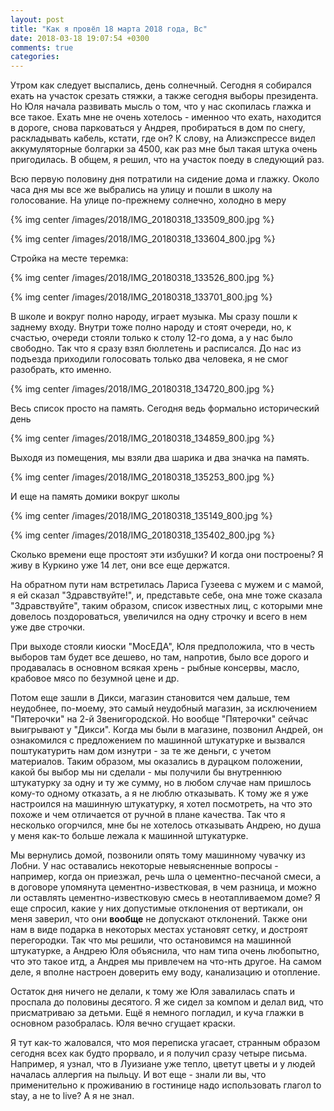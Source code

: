 ```yaml
---
layout: post
title: "Как я провёл 18 марта 2018 года, Вс"
date: 2018-03-18 19:07:54 +0300
comments: true
categories: 
---
```

Утром как следует выспались, день солнечный. Сегодня я собирался ехать на участок срезать стяжки, а также сегодня выборы президента. Но Юля начала развивать мысль о том, что у нас скопилась глажка и все такое. Ехать мне не очень хотелось - именноо что ехать, находится в дороге, снова парковаться у Андрея, пробираться в дом по снегу, раскладывать кабель, кстати, где он? К слову, на Алиэкспрессе видел аккумуляторные болгарки за 4500, как раз мне был такая штука очень пригодилась. В общем, я решил, что на участок поеду в следующий раз.

Всю первую половину дня потратили на сидение дома и глажку. Около часа дня мы все же выбрались на улицу и пошли в школу на голосование. На улице по-прежнему солнечно, холодно в меру

{% img center /images/2018/IMG_20180318_133509_800.jpg %}

{% img center /images/2018/IMG_20180318_133604_800.jpg %}

Стройка на месте теремка:

{% img center /images/2018/IMG_20180318_133526_800.jpg %}

{% img center /images/2018/IMG_20180318_133701_800.jpg %}

В школе и вокруг полно народу, играет музыка. Мы сразу пошли к заднему входу. Внутри тоже полно народу и стоят очереди, но, к счастью, очереди стояли только к столу 12-го дома, а у нас было свободно. Так что я сразу взял бюллетень и расписался. До нас из подъезда приходили голосовать только два человека, я не смог разобрать, кто именно.

{% img center /images/2018/IMG_20180318_134720_800.jpg %}

Весь список просто на память. Сегодня ведь формально исторический день

{% img center /images/2018/IMG_20180318_134859_800.jpg %}

Выходя из помещения, мы взяли два шарика и два значка на память.

{% img center /images/2018/IMG_20180318_135253_800.jpg %}

И еще на память домики вокруг школы

{% img center /images/2018/IMG_20180318_135149_800.jpg %}

{% img center /images/2018/IMG_20180318_135402_800.jpg %}

Сколько времени еще простоят эти избушки? И когда они построены? Я живу в Куркино уже 14 лет, они все еще держатся.

На обратном пути нам встретилась Лариса Гузеева с мужем и с мамой, я ей сказал "Здравствуйте!", и, представьте себе, она мне тоже сказала "Здравствуйте", таким образом, список известных лиц, с которыми мне довелось поздороваться, увеличился на одну строчку и всего в нем уже две строчки.

При выходе стояли киоски "МосЕДА", Юля предположила, что в честь выборов там будет все дешево, но там, напротив, было все дорого и продавалась в основном всякая хрень - рыбные консервы, масло, крабовое мясо по безумной цене и др.

Потом еще зашли в Дикси, магазин становится чем дальше, тем неудобнее, по-моему, это самый неудобный магазин, за исключением "Пятерочки" на 2-й Звенигородской. Но вообще "Пятерочки" сейчас выигрывают у "Дикси". Когда мы были в магазине, позвонил Андрей, он ознакомился с предложением по машинной штукатурке и вызвался поштукатурить нам дом изнутри - за те же деньги, с учетом материалов. Таким образом, мы оказались в дурацком положении, какой бы выбор мы ни сделали - мы получили бы внутреннюю штукатурку за одну и ту же сумму, но в любом случае нам пришлось кому-то одному отказать, а я не люблю отказывать. К тому же я уже настроился на машинную штукатурку, я хотел посмотреть, на что это похоже и чем отличается от ручной в плане качества. Так что я несколько огорчился, мне бы не хотелось отказывать Андрею, но душа у меня как-то больше лежала к машинной штукатурке.

Мы вернулись домой, позвонили опять тому машинному чувачку из Лобни. У нас оставались некоторые невыясненные вопросы - например, когда он приезжал, речь шла о цементно-песчаной смеси, а в договоре упомянута цементно-известковая, в чем разница, и можно ли оставлять цементно-известковую смесь в неотапливаемом доме? Я еще спросил, какие у них допустимые отклонения от вертикали, он меня заверил, что они **вообще** не допускают отклонений. Также они нам в виде подарка в некоторых местах установят сетку, и достроят перегородки. Так что мы решили, что остановимся на машинной штукатурке, а Андрею Юля объяснила, что нам типа очень любопытно, что это такое итд, а Андрея мы привлечем на что-нть другое. На самом деле, я вполне настроен доверить ему воду, канализацию и отопление.

Остаток дня ничего не делали, к тому же Юля завалилась спать и проспала до половины десятого. Я же сидел за компом и делал вид, что присматриваю за детьми. Ещё я немного погладил, и куча глажки в основном разобралась. Юля вечно сгущает краски.

Я тут как-то жаловался, что моя переписка угасает, странным образом сегодня всех как будто прорвало, и я получил сразу четыре письма. Например, я узнал, что в Луизиане уже тепло, цветут цветы и у людей началась аллергия на пыльцу. И вот еще - знали ли вы, что применительно к проживанию в гостинице надо использовать глагол to stay, а не to live? А я не знал.